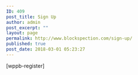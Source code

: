 ```yaml
---
ID: 409
post_title: Sign Up
author: admin
post_excerpt: ""
layout: page
permalink: http://www.blockspection.com/sign-up/
published: true
post_date: 2018-03-01 05:23:27
---
```

[wppb-register]